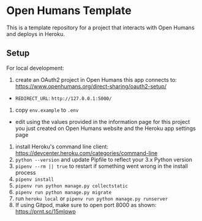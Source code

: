 # Open Humans Template

This is a template repository for a project that interacts with Open Humans and deploys in Heroku.

## Setup

For local development:

1. create an OAuth2 project in Open Humans this app connects to: https://www.openhumans.org/direct-sharing/oauth2-setup/
  * `REDIRECT_URL`: `http://127.0.0.1:5000/`
1. copy `env.example` to `.env`
  * edit using the values provided in the information page for this project you just created on Open Humans website and the Heroku app settings page
1. install Heroku's command line client:
https://devcenter.heroku.com/categories/command-line
1. `python --version` and update Pipfile to reflect your 3.x Python version
1. `pipenv --rm || true` to restart if something went wrong in the install process
1. `pipenv install`
1. `pipenv run python manage.py collectstatic`
1. `pipenv run python manage.py migrate`
1. run `heroku local` or `pipenv run python manage.py runserver`
1. If using Gitpod, make sure to open port 8000 as shown: https://prnt.sc/15mlqwp

